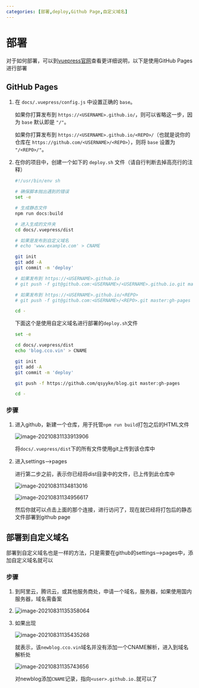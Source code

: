 ```yaml
---
categories: [部署,deploy,Github Page,自定义域名]
---
```




# 部署

对于如何部署，可以到<a href="https://vuepress.vuejs.org/zh/guide/deploy.html">vuepress官网</a>查看更详细说明，以下是使用GitHub Pages进行部署



## GitHub Pages

1. 在 `docs/.vuepress/config.js` 中设置正确的 `base`。

    如果你打算发布到 `https://<USERNAME>.github.io/`，则可以省略这一步，因为 `base` 默认即是 `"/"`。

    如果你打算发布到 `https://<USERNAME>.github.io/<REPO>/`（也就是说你的仓库在 `https://github.com/<USERNAME>/<REPO>`），则将 `base` 设置为 `"/<REPO>/"`。

2. 在你的项目中，创建一个如下的 `deploy.sh` 文件（请自行判断去掉高亮行的注释）

    ```sh
    #!/usr/bin/env sh
    
    # 确保脚本抛出遇到的错误
    set -e
    
    # 生成静态文件
    npm run docs:build
    
    # 进入生成的文件夹
    cd docs/.vuepress/dist
    
    # 如果是发布到自定义域名
    # echo 'www.example.com' > CNAME
    
    git init
    git add -A
    git commit -m 'deploy'
    
    # 如果发布到 https://<USERNAME>.github.io
    # git push -f git@github.com:<USERNAME>/<USERNAME>.github.io.git master
    
    # 如果发布到 https://<USERNAME>.github.io/<REPO>
    # git push -f git@github.com:<USERNAME>/<REPO>.git master:gh-pages
    
    cd -
    ```

    下面这个是使用自定义域名进行部署的`deploy.sh`文件

    ```sh
    set -e
    
    cd docs/.vuepress/dist
    echo 'blog.cco.vin' > CNAME
    
    git init
    git add -A
    git commit -m 'deploy'
    
    git push -f https://github.com/qsyyke/blog.git master:gh-pages
    
    cd -
    ```



### 步骤

1. 进入github，新建一个仓库，用于托管`npm run build`打包之后的HTML文件

    ![image-20210831133913906](http://ooszy.cco.vin/img/blog-note/image-20210831133913906.png?x-oss-process=style/pictureProcess1)

    将`docs/.vuepress/dist`下的所有文件使用git上传到该仓库中

2. 进入settings-->pages

    进行第二步之前，表示你已经将dist目录中的文件，已上传到此仓库中

    ![image-20210831134813016](http://ooszy.cco.vin/img/blog-note/image-20210831134813016.png?x-oss-process=style/pictureProcess1)

    ![image-20210831134956617](http://ooszy.cco.vin/img/blog-note/image-20210831134956617.png?x-oss-process=style/pictureProcess1)

    然后你就可以点击上面的那个连接，进行访问了，现在就已经将打包后的静态文件部署到github page



## 部署到自定义域名

部署到自定义域名也是一样的方法，只是需要在github的settings-->pages中，添加自定义域名就可以



### 步骤

1. 到阿里云，腾讯云，或其他服务商处，申请一个域名，服务器，如果使用国内服务器，域名需备案

2. ![image-20210831135358064](http://ooszy.cco.vin/img/blog-note/image-20210831135358064.png?x-oss-process=style/pictureProcess1)

3. 如果出现

    ![image-20210831135435268](http://ooszy.cco.vin/img/blog-note/image-20210831135435268.png?x-oss-process=style/pictureProcess1)

    就表示，该`newblog.cco.vin`域名并没有添加一个CNAME解析，进入到域名解析处

    ![image-20210831135743656](http://ooszy.cco.vin/img/blog-note/image-20210831135743656.png?x-oss-process=style/pictureProcess1)

    对newblog添加`CNAME`记录，指向`<user>.github.io.`就可以了